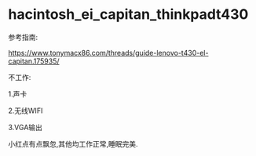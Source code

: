 # hacintosh_ei_capitan_thinkpadt430
参考指南:

https://www.tonymacx86.com/threads/guide-lenovo-t430-el-capitan.175935/



不工作:

1.声卡

2.无线WIFI

3.VGA输出



小红点有点飘忽,其他均工作正常,睡眠完美.







